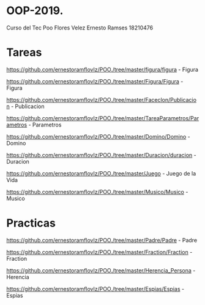 # OOP-2019.
Curso del Tec Poo
Flores Velez Ernesto Ramses
18210476

# Tareas
https://github.com/ernestoramflovlz/POO./tree/master/figura/figura - Figura

https://github.com/ernestoramflovlz/POO./tree/master/Figura/Figura - Figura

https://github.com/ernestoramflovlz/POO./tree/master/Faceclon/Publicacion - Publicacion

https://github.com/ernestoramflovlz/POO./tree/master/TareaParametros/Parametros - Parametros

https://github.com/ernestoramflovlz/POO./tree/master/Domino/Domino - Domino

https://github.com/ernestoramflovlz/POO./tree/master/Duracion/duracion - Duracion

https://github.com/ernestoramflovlz/POO./tree/master/Juego - Juego de la Vida

https://github.com/ernestoramflovlz/POO./tree/master/Musico/Musico - Musico

# Practicas

https://github.com/ernestoramflovlz/POO./tree/master/Padre/Padre - Padre

https://github.com/ernestoramflovlz/POO./tree/master/Fraction/Fraction - Fraction

https://github.com/ernestoramflovlz/POO./tree/master/Herencia_Persona - Herencia

https://github.com/ernestoramflovlz/POO./tree/master/Espias/Espias - Espias
